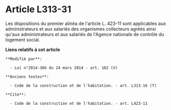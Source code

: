 # Article L313-31

Les dispositions du premier alinéa de l'article L. 423-11 sont applicables aux administrateurs et aux salariés des organismes
collecteurs agréés ainsi qu'aux administrateurs et aux salariés de l'Agence nationale de contrôle du logement social.

**Liens relatifs à cet article**

	**Modifié par**:

	  - Loi n°2014-366 du 24 mars 2014 - art. 102 (V)

	**Anciens textes**:

	  - Code de la construction et de l'habitation. - art. L313-16 (T)

	**Cite**:

	  - Code de la construction et de l'habitation. - art. L423-11

